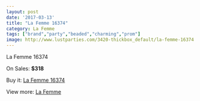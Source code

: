 ```yaml
---
layout: post
date: '2017-03-13'
title: "La Femme 16374"
category: La Femme
tags: ["brand","party","beaded","charming","prom"]
image: http://www.lustparties.com/3420-thickbox_default/la-femme-16374.jpg
---
```

La Femme 16374

On Sales: **$318**
<a href="https://www.lustparties.com/en/la-femme/1129-la-femme-16374.html"><amp-img layout="responsive" width="600" height="600" src="//www.lustparties.com/3420-thickbox_default/la-femme-16374.jpg" alt="La Femme 16374 0" /></a>
<a href="https://www.lustparties.com/en/la-femme/1129-la-femme-16374.html"><amp-img layout="responsive" width="600" height="600" src="//www.lustparties.com/3421-thickbox_default/la-femme-16374.jpg" alt="La Femme 16374 1" /></a>

Buy it: [La Femme 16374](https://www.lustparties.com/en/la-femme/1129-la-femme-16374.html "La Femme 16374")

View more: [La Femme](https://www.lustparties.com/en/4-la-femme "La Femme")